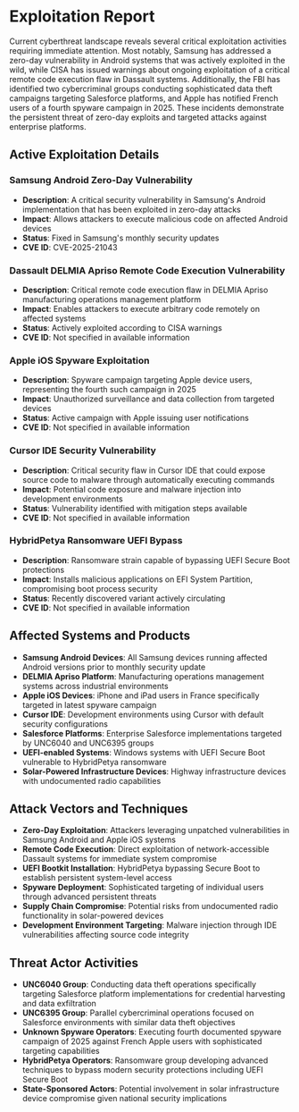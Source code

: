 # Exploitation Report

Current cyberthreat landscape reveals several critical exploitation activities requiring immediate attention. Most notably, Samsung has addressed a zero-day vulnerability in Android systems that was actively exploited in the wild, while CISA has issued warnings about ongoing exploitation of a critical remote code execution flaw in Dassault systems. Additionally, the FBI has identified two cybercriminal groups conducting sophisticated data theft campaigns targeting Salesforce platforms, and Apple has notified French users of a fourth spyware campaign in 2025. These incidents demonstrate the persistent threat of zero-day exploits and targeted attacks against enterprise platforms.

## Active Exploitation Details

### Samsung Android Zero-Day Vulnerability
- **Description**: A critical security vulnerability in Samsung's Android implementation that has been exploited in zero-day attacks
- **Impact**: Allows attackers to execute malicious code on affected Android devices
- **Status**: Fixed in Samsung's monthly security updates
- **CVE ID**: CVE-2025-21043

### Dassault DELMIA Apriso Remote Code Execution Vulnerability
- **Description**: Critical remote code execution flaw in DELMIA Apriso manufacturing operations management platform
- **Impact**: Enables attackers to execute arbitrary code remotely on affected systems
- **Status**: Actively exploited according to CISA warnings
- **CVE ID**: Not specified in available information

### Apple iOS Spyware Exploitation
- **Description**: Spyware campaign targeting Apple device users, representing the fourth such campaign in 2025
- **Impact**: Unauthorized surveillance and data collection from targeted devices
- **Status**: Active campaign with Apple issuing user notifications
- **CVE ID**: Not specified in available information

### Cursor IDE Security Vulnerability
- **Description**: Critical security flaw in Cursor IDE that could expose source code to malware through automatically executing commands
- **Impact**: Potential code exposure and malware injection into development environments
- **Status**: Vulnerability identified with mitigation steps available
- **CVE ID**: Not specified in available information

### HybridPetya Ransomware UEFI Bypass
- **Description**: Ransomware strain capable of bypassing UEFI Secure Boot protections
- **Impact**: Installs malicious applications on EFI System Partition, compromising boot process security
- **Status**: Recently discovered variant actively circulating
- **CVE ID**: Not specified in available information

## Affected Systems and Products

- **Samsung Android Devices**: All Samsung devices running affected Android versions prior to monthly security update
- **DELMIA Apriso Platform**: Manufacturing operations management systems across industrial environments
- **Apple iOS Devices**: iPhone and iPad users in France specifically targeted in latest spyware campaign
- **Cursor IDE**: Development environments using Cursor with default security configurations
- **Salesforce Platforms**: Enterprise Salesforce implementations targeted by UNC6040 and UNC6395 groups
- **UEFI-enabled Systems**: Windows systems with UEFI Secure Boot vulnerable to HybridPetya ransomware
- **Solar-Powered Infrastructure Devices**: Highway infrastructure devices with undocumented radio capabilities

## Attack Vectors and Techniques

- **Zero-Day Exploitation**: Attackers leveraging unpatched vulnerabilities in Samsung Android and Apple iOS systems
- **Remote Code Execution**: Direct exploitation of network-accessible Dassault systems for immediate system compromise
- **UEFI Bootkit Installation**: HybridPetya bypassing Secure Boot to establish persistent system-level access
- **Spyware Deployment**: Sophisticated targeting of individual users through advanced persistent threats
- **Supply Chain Compromise**: Potential risks from undocumented radio functionality in solar-powered devices
- **Development Environment Targeting**: Malware injection through IDE vulnerabilities affecting source code integrity

## Threat Actor Activities

- **UNC6040 Group**: Conducting data theft operations specifically targeting Salesforce platform implementations for credential harvesting and data exfiltration
- **UNC6395 Group**: Parallel cybercriminal operations focused on Salesforce environments with similar data theft objectives
- **Unknown Spyware Operators**: Executing fourth documented spyware campaign of 2025 against French Apple users with sophisticated targeting capabilities
- **HybridPetya Operators**: Ransomware group developing advanced techniques to bypass modern security protections including UEFI Secure Boot
- **State-Sponsored Actors**: Potential involvement in solar infrastructure device compromise given national security implications